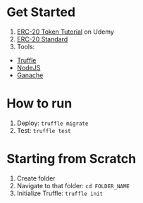 # Get Started

1. [ERC-20 Token Tutorial](https://www.udemy.com/course/code-your-own-cryptocurrency) on Udemy
2. [ERC-20 Standard](https://eips.ethereum.org/EIPS/eip-20)
2. Tools:
- [Truffle](https://www.trufflesuite.com/truffle)
- [NodeJS](https://nodejs.org)
- [Ganache](https://trufflesuite.com/ganache)

# How to run

1. Deploy: `truffle migrate`
2. Test: `truffle test`

# Starting from Scratch

1. Create folder
2. Navigate to that folder: `cd FOLDER_NAME`
3. Initialize Truffle: `truffle init`
